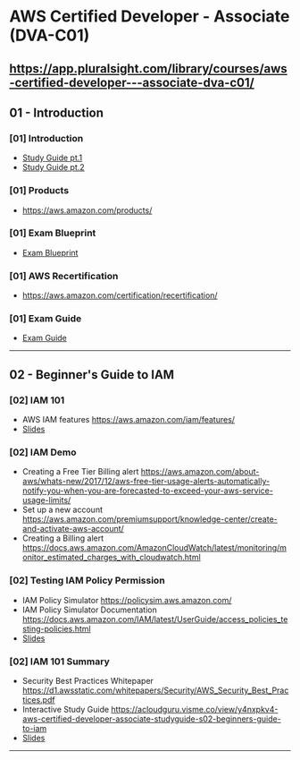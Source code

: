 # AWS Certified Developer - Associate (DVA-C01)

## <https://app.pluralsight.com/library/courses/aws-certified-developer---associate-dva-c01/>

## 01 - Introduction

### [01] Introduction

- [Study Guide pt.1](./contents/01/1616618366085-Certified%20Developer%20Associate%20Study%20Guide%20PT%201.pdf)
- [Study Guide pt.2](./contents/01/1616618442532-Certified%20Developer%20Associate%20Study%20Guide%20PT%202.pdf)

### [01] Products

- <https://aws.amazon.com/products/>

### [01] Exam Blueprint

- [Exam Blueprint](./contents/01/1609870719995-S1_L4_The_Exam_Blue_Print.pdf)

### [01] AWS Recertification

- <https://aws.amazon.com/certification/recertification/>

### [01] Exam Guide

- [Exam Guide](./contents/01/AWS-Certified-Developer-Associate_Exam-Guide.pdf)

---

## 02 - Beginner's Guide to IAM

### [02] IAM 101

- AWS IAM features <https://aws.amazon.com/iam/features/>
- [Slides](./contents/02/1609870881237-S2_L1_IAM_101.pdf)

### [02] IAM Demo

- Creating a Free Tier Billing alert <https://aws.amazon.com/about-aws/whats-new/2017/12/aws-free-tier-usage-alerts-automatically-notify-you-when-you-are-forecasted-to-exceed-your-aws-service-usage-limits/>
- Set up a new account <https://aws.amazon.com/premiumsupport/knowledge-center/create-and-activate-aws-account/>
- Creating a Billing alert <https://docs.aws.amazon.com/AmazonCloudWatch/latest/monitoring/monitor_estimated_charges_with_cloudwatch.html>

### [02] Testing IAM Policy Permission

- IAM Policy Simulator <https://policysim.aws.amazon.com/>
- IAM Policy Simulator Documentation <https://docs.aws.amazon.com/IAM/latest/UserGuide/access_policies_testing-policies.html>
- [Slides](./contents/02/1609871350426-S2_L3_Testing%20IAM.pdf)

### [02] IAM 101 Summary

- Security Best Practices Whitepaper <https://d1.awsstatic.com/whitepapers/Security/AWS_Security_Best_Practices.pdf>
- Interactive Study Guide <https://acloudguru.visme.co/view/y4nxpkv4-aws-certified-developer-associate-studyguide-s02-beginners-guide-to-iam>
- [Slides](./contents/02/1609871717794-S2_L4_IAM_Summary.pdf)

---
